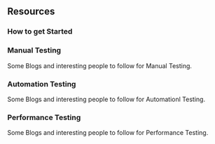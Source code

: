 ## Resources
### How to get Started

### Manual Testing 

Some Blogs and interesting people to follow for Manual Testing.

### Automation Testing

Some Blogs and interesting people to follow for Automationl Testing.

### Performance Testing

Some Blogs and interesting people to follow for Performance Testing.
